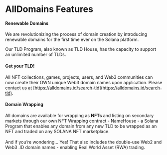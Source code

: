 # AllDomains Features

#### Renewable Domains

We are revolutionizing the process of domain creation by introducing renewable domains for the first time ever on the Solana platform.

Our TLD Program, also known as TLD House, has the capacity to support an unlimited number of TLDs.

#### Get your TLD!

All NFT collections, games, projects, users, and Web3 communities can now create their OWN unique Web3 domain names upon application. Please contact us at [https://alldomains.id/search-tld](https://alldomains.id/search-tld).

#### Domain Wrapping

All domains are available for wrapping as **NFTs** and listing on secondary markets through our own NFT Wrapping contract - NameHouse - a Solana Program that enables any domain from any new TLD to be wrapped as an NFT and traded on any SOLANA NFT marketplace.\
\
And if you’re wondering… Yes! That also includes the double-use Web2 and Web3 .ID domain names - enabling Real World Asset (RWA) trading.
